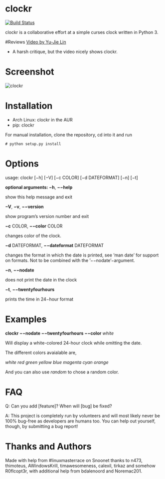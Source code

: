 # clockr
[![Build Status](https://travis-ci.org/shaggytwodope/clockr.svg)](https://travis-ci.org/shaggytwodope/clockr)

clockr is a collaborative effort at a simple curses clock written in Python 3.

#Reviews
[Video by Yu-Jie Lin](https://www.youtube.com/watch?v=P3rv3rS40Ls)

* A harsh critique, but the video nicely shows clockr.

# Screenshot
![clockr](http://i.imgur.com/gNyIXlX.png)


# Installation
* Arch Linux: clockr in the AUR
* pip: clockr

For manual installation, clone the repository, cd into it and run
```
# python setup.py install
```


# Options

usage: clockr [−h] [−V] [−c COLOR] [−d DATEFORMAT] [−n] [−t]

**optional arguments: 
−h**, **−−help**

show this help message and exit

**−V**, **−v**, **−−version**

show program’s version number and exit

**−c** COLOR, **−−color** COLOR

changes color of the clock.

**−d** DATEFORMAT, **−−dateformat** DATEFORMAT

changes the format in which the date is printed, see ’man date’ for support on formats. Not to be combined with the ’−−nodate’−argument.

**−n**, **−−nodate**

does not print the date in the clock

**−t**, **−−twentyfourhours**

prints the time in 24−hour format


# Examples

**clockr −−nodate −−twentyfourhours −−color** _white_

Will display a white-colored 24-hour clock while omitting the date.

The different colors avaialable are,

_white red green yellow blue magenta cyan orange_

And you can also use _random_ to chose a random color.



# FAQ
Q: Can you add [feature]? When will [bug] be fixed?

A: This project is completely run by volunteers and will most likely never be 100% bug-free as developers are humans too. You can help out yourself, though, by submitting a bug report!

# Thanks and Authors
Made with help from #linuxmasterrace on Snoonet thanks to n473, thimoteus, AWindowsKrill, timawesomeness, calexil, tirkaz and somehow R0flcopt3r, with additional help from bdalenoord and Noremac201.
